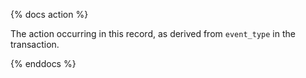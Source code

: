 {% docs action %}

The action occurring in this record, as derived from `event_type` in the transaction.

{% enddocs %}